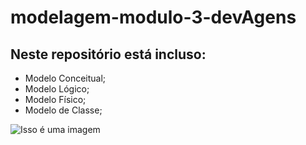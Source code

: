 # modelagem-modulo-3-devAgens
## Neste repositório está incluso:
  - Modelo Conceitual;
  - Modelo Lógico;
  - Modelo Físico;
  - Modelo de Classe;
  
![Isso é uma imagem](https://myoctocat.com/assets/images/base-octocat.svg)
